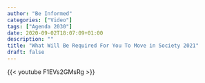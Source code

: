 ```yaml
---
author: "Be Informed"
categories: ["Video"]
tags: ["Agenda 2030"]
date: 2020-09-02T18:07:09+01:00
description: ""
title: "What Will Be Required For You To Move in Society 2021"
draft: false
---
```


{{< youtube F1EVs2GMsRg >}}